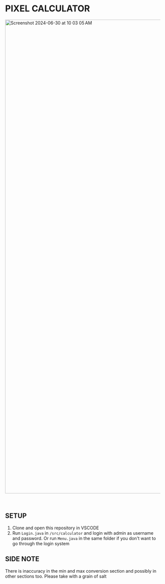 # PIXEL CALCULATOR
<img width="1537" alt="Screenshot 2024-06-30 at 10 03 05 AM" src="https://github.com/shadowisf/PixelCalculator/assets/97739695/fd75eb44-9729-48e5-b5b5-618df6a2a844">

&emsp;

## SETUP
1. Clone and open this repository in VSCODE
2. Run `Login.java` in `/src/calculator` and login with admin as username and password. Or run `Menu.java` in the same folder if you don't want to go through the login system

## SIDE NOTE
There is inaccuracy in the min and max conversion section and possibly in other sections too. Please take with a grain of salt
